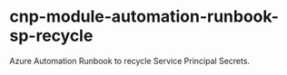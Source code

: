 # cnp-module-automation-runbook-sp-recycle
Azure Automation Runbook to recycle Service Principal Secrets.
